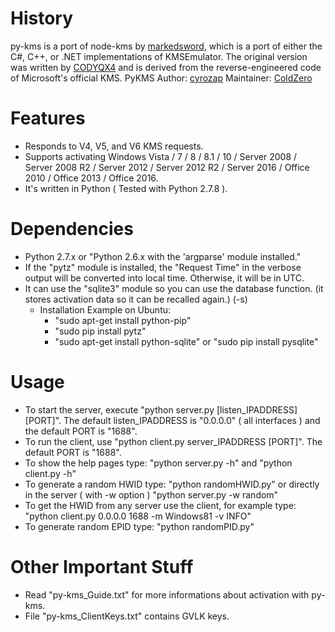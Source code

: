 # History
py-kms is a port of node-kms by [markedsword](http://forums.mydigitallife.info/members/183074-markedsword), which is a port of either the C#, C++, or .NET implementations of KMSEmulator. The original version was written by [CODYQX4](http://forums.mydigitallife.info/members/89933-CODYQX4) and is derived from the reverse-engineered code of Microsoft's official KMS.
PyKMS Author: [cyrozap](http://forums.mydigitallife.info/members/183074-markedsword)
Maintainer: [ColdZero](http://forums.mydigitallife.info/members/108094-ColdZero)

# Features
- Responds to V4, V5, and V6 KMS requests.
- Supports activating Windows Vista / 7 / 8 / 8.1 / 10 / Server 2008 / Server 2008 R2 / Server 2012 / Server 2012 R2 / Server 2016 / Office 2010 / Office 2013 / Office 2016.
- It's written in Python ( Tested with Python 2.7.8 ).

# Dependencies
- Python 2.7.x or "Python 2.6.x with the 'argparse' module installed."
- If the "pytz" module is installed, the "Request Time" in the verbose output will be converted into local time. Otherwise, it will be in UTC.
- It can use the "sqlite3" module so you can use the database function. (it stores activation data so it can be recalled again.) (-s)
	- Installation Example on Ubuntu:
		- "sudo apt-get install python-pip"  
		- "sudo pip install pytz"  
		- "sudo apt-get install python-sqlite" or "sudo pip install pysqlite"

# Usage
- To start the server, execute "python server.py [listen_IPADDRESS] [PORT]".
  The default listen_IPADDRESS is "0.0.0.0" ( all interfaces ) and the default PORT is "1688".
- To run the client, use "python client.py server_IPADDRESS [PORT]". The default PORT is "1688".
- To show the help pages type: "python server.py -h" and "python client.py -h"
- To generate a random HWID type: "python randomHWID.py" or directly in the server ( with -w option ) "python server.py -w random"
- To get the HWID from any server use the client, for example type: "python client.py 0.0.0.0 1688 -m Windows81 -v INFO" 
- To generate random EPID type: "python randomPID.py"

# Other Important Stuff
- Read "py-kms_Guide.txt" for more informations about activation with py-kms.
- File "py-kms_ClientKeys.txt" contains GVLK keys.


